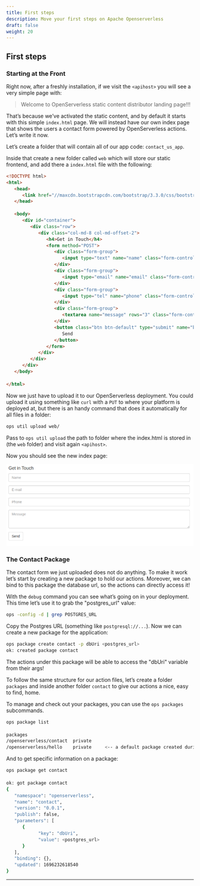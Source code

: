 ```yaml
---
title: First steps
description: Move your first steps on Apache Openserverless
draft: false
weight: 20
---
```

## First steps

### Starting at the Front

Right now, after a freshly installation, if we visit the `<apihost>` you
will see a very simple page with:

> Welcome to OpenServerless static content distributor landing page!!!

That’s because we’ve activated the static content, and by default it
starts with this simple `index.html` page. We will instead have our own
index page that shows the users a contact form powered by OpenServerless
actions. Let’s write it now.

Let’s create a folder that will contain all of our app code:
`contact_us_app`.

Inside that create a new folder called `web` which will store our static
frontend, and add there a `index.html` file with the following:

```html
<!DOCTYPE html>
<html>
   <head>
      <link href="//maxcdn.bootstrapcdn.com/bootstrap/3.3.0/css/bootstrap.min.css" rel="stylesheet" id="bootstrap-css">
   </head>

   <body>
      <div id="container">
         <div class="row">
            <div class="col-md-8 col-md-offset-2">
               <h4>Get in Touch</h4>
               <form method="POST">
                  <div class="form-group">
                     <input type="text" name="name" class="form-control" placeholder="Name">
                  </div>
                  <div class="form-group">
                     <input type="email" name="email" class="form-control" placeholder="E-mail">
                  </div>
                  <div class="form-group">
                     <input type="tel" name="phone" class="form-control" placeholder="Phone">
                  </div>
                  <div class="form-group">
                     <textarea name="message" rows="3" class="form-control" placeholder="Message"></textarea>
                  </div>
                  <button class="btn btn-default" type="submit" name="button">
                     Send
                  </button>
               </form>
            </div>
         </div>
      </div>
   </body>

</html>
```

Now we just have to upload it to our OpenServerless deployment. You
could upload it using something like `curl` with a `PUT` to where your
platform is deployed at, but there is an handy command that does it
automatically for all files in a folder:

```bash
ops util upload web/
```

Pass to `ops util upload` the path to folder where the index.html is
stored in (the `web` folder) and visit again `<apihost>`.

Now you should see the new index page:

![Form](/docs/tutorial/images/form.png)

### The Contact Package

The contact form we just uploaded does not do anything. To make it work
let’s start by creating a new package to hold our actions. Moreover, we
can bind to this package the database url, so the actions can directly
access it!

With the `debug` command you can see what’s going on in your deployment.
This time let’s use it to grab the "postgres\_url" value:

```bash
ops -config -d | grep POSTGRES_URL
```

Copy the Postgres URL (something like `postgresql://...`). Now we can
create a new package for the application:

```bash
ops package create contact -p dbUri <postgres_url>
ok: created package contact
```

The actions under this package will be able to access the "dbUri"
variable from their args!

To follow the same structure for our action files, let’s create a folder
`packages` and inside another folder `contact` to give our actions a
nice, easy to find, home.

To manage and check out your packages, you can use the `ops packages`
subcommands.

```bash
ops package list

packages
/openserverless/contact  private
/openserverless/hello    private     <-- a default package created during deployment
```

And to get specific information on a package:

```bash
ops package get contact

ok: got package contact
{
   "namespace": "openserverless",
   "name": "contact",
   "version": "0.0.1",
   "publish": false,
   "parameters": [
      {
            "key": "dbUri",
            "value": <postgres_url>
      }
   ],
   "binding": {},
   "updated": 1696232618540
}
```

---
